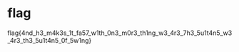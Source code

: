 # flag
flag{4nd_h3_m4k3s_1t_fa57_w1th_0n3_m0r3_th1ng_w3_4r3_7h3_5u1t4n5_w3_4r3_th3_5u1t4n5_0f_5w1ng}
